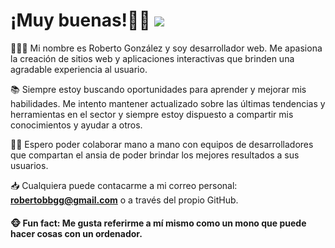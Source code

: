 # ¡Muy buenas!👋🏼 <a href="https://github.com/Rob-Gon/Rob-Gon/blob/main/README%20EN.md"><img src="https://raw.githubusercontent.com/codenautas/multilang/master/img/lang-en.png"></img></a>

👨🏻‍💻 Mi nombre es Roberto González y soy desarrollador web. Me apasiona la creación de sitios web y aplicaciones interactivas que brinden una agradable experiencia al usuario.

📚 Siempre estoy buscando oportunidades para aprender y mejorar mis habilidades. Me intento mantener actualizado sobre las últimas tendencias y herramientas en el sector y siempre estoy dispuesto a compartir mis conocimientos y ayudar a otros.

🤝🏼 Espero poder colaborar mano a mano con equipos de desarrolladores que compartan el ansia de poder brindar los mejores resultados a sus usuarios.

📥 Cualquiera puede contacarme a mi correo personal: <a href="mailto:robertobbgg@gmail.com">**robertobbgg@gmail.com**</a> o a través del propio GitHub.

#### 🐵 Fun fact: Me gusta referirme a mí mismo como un mono que puede hacer cosas con un ordenador.
